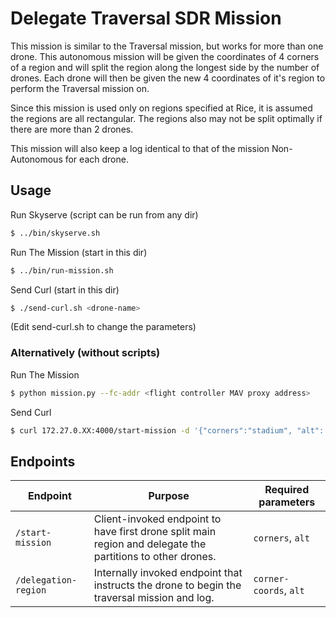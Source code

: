 # Delegate Traversal SDR Mission

This mission is similar to the Traversal mission, but works for more than one drone. This autonomous mission will be given the coordinates of 4 corners of a region and will split the region along the longest side by the number of drones. Each drone will then be given the new 4 coordinates of it's region to perform the Traversal mission on.

Since this mission is used only on regions specified at Rice, it is assumed the regions are all rectangular. The regions also may not be split optimally if there are more than 2 drones.

This mission will also keep a log identical to that of the mission Non-Autonomous for each drone.


## Usage
Run Skyserve (script can be run from any dir)
```bash
$ ../bin/skyserve.sh
```

Run The Mission (start in this dir)
```bash
$ ../bin/run-mission.sh
```

Send Curl (start in this dir)
```bash
$ ./send-curl.sh <drone-name>
```
(Edit send-curl.sh to change the parameters)

### Alternatively (without scripts)
Run The Mission
```bash
$ python mission.py --fc-addr <flight controller MAV proxy address>
```

Send Curl
```bash
$ curl 172.27.0.XX:4000/start-mission -d '{"corners":"stadium", "alt": [<altitude values>]}'
```

## Endpoints

|Endpoint|Purpose|Required parameters|
|-|-|-|
|`/start-mission`|Client-invoked endpoint to have first drone split main region and delegate the partitions to other drones.|`corners`, `alt`|
|`/delegation-region`|Internally invoked endpoint that instructs the drone to begin the traversal mission and log.|`corner-coords`, `alt`|
